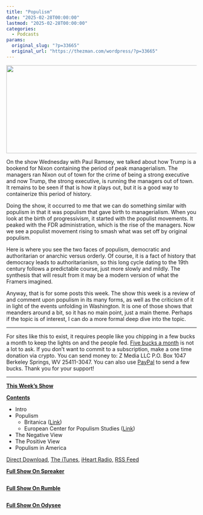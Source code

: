 ```yaml
---
title: "Populism"
date: "2025-02-28T00:00:00"
lastmod: "2025-02-28T00:00:00"
categories:
  - Podcasts
params:
  original_slug: "?p=33665"
  original_url: "https://thezman.com/wordpress/?p=33665"
---
```


[<img
src="http://thezman.com/wordpress/wp-content/uploads/2018/01/Power-Hour.png"
decoding="async" width="600" height="233" />](http://thezman.com/wordpress/wp-content/uploads/2018/01/Power-Hour.png)

On the show Wednesday with Paul Ramsey, we talked about how Trump is a
bookend for Nixon containing the period of peak managerialism. The
managers ran Nixon out of town for the crime of being a strong executive
and now Trump, the strong executive, is running the managers out of
town. It remains to be seen if that is how it plays out, but it is a
good way to containerize this period of history.

Doing the show, it occurred to me that we can do something similar with
populism in that it was populism that gave birth to managerialism. When
you look at the birth of progressivism, it started with the populist
movements. It peaked with the FDR administration, which is the rise of
the managers. Now we see a populist movement rising to smash what was
set off by original populism.

Here is where you see the two faces of populism, democratic and
authoritarian or anarchic versus orderly. Of course, it is a fact of
history that democracy leads to authoritarianism, so this long cycle
dating to the 19th century follows a predictable course, just more
slowly and mildly. The synthesis that will result from it may be a
modern version of what the Framers imagined.

Anyway, that is for some posts this week. The show this week is a review
of and comment upon populism in its many forms, as well as the criticism
of it in light of the events unfolding in Washington. It is one of those
shows that meanders around a bit, so it has no main point, just a main
theme. Perhaps if the topic is of interest, I can do a more formal deep
dive into the topic.

------------------------------------------------------------------------

For sites like this to exist, it requires people like you chipping in a
few bucks a month to keep the lights on and the people fed.
<a href="https://www.subscribestar.com/the-z-blog"
rel="noopener noreferrer" target="_blank">Five bucks a month</a> is not
a lot to ask. If you don’t want to commit to a subscription, make a one
time donation via crypto. You can send money to: Z Media LLC P.O. Box
1047 Berkeley Springs, WV 25411-3047. You can also use <a
href="https://www.paypal.com/cgi-bin/webscr?cmd=_s-xclick&amp;hosted_button_id=UDAS2Q8JYA6CN&amp;source=url"
rel="noopener noreferrer" target="_blank">PayPal</a> to send a few
bucks. Thank you for your support!

------------------------------------------------------------------------

**<u>This Week’s Show</u>**

**<u>Contents</u>**

-   Intro
-   Populism
    -   Britanica ([Link](https://www.britannica.com/topic/populism))
    -   European Center for Populism Studies
        ([Link](https://www.populismstudies.org/Vocabulary/populism/))
-   The Negative View
-   The Positive View
-   Populism in America

<a href="https://api.spreaker.com/v2/episodes/64613524/download.mp3"
rel="noopener" target="_blank">Direct Download</a>, <a
href="https://itunes.apple.com/us/podcast/the-z-blog-power-hour/id1262799640?mt=2"
rel="noopener noreferrer" target="_blank">The iTunes</a>,
<a href="https://www.iheart.com/podcast/the-z-blog-power-hour-29246491/"
rel="noopener noreferrer" target="_blank">iHeart Radio,</a>
<a href="https://www.spreaker.com/show/2589657/episodes/feed"
rel="noopener noreferrer" target="_blank">RSS Feed</a>

**<u>Full Show On Spreaker</u>**

<span class="mce_SELRES_start" mce-type="bookmark"
style="display: inline-block; width: 0px; overflow: hidden; line-height: 0;">﻿</span>

**<u>Full Show On Rumble</u>**

<span class="mce_SELRES_start" mce-type="bookmark"
style="display: inline-block; width: 0px; overflow: hidden; line-height: 0;">﻿</span>

**<u>Full Show On Odysee</u>**
